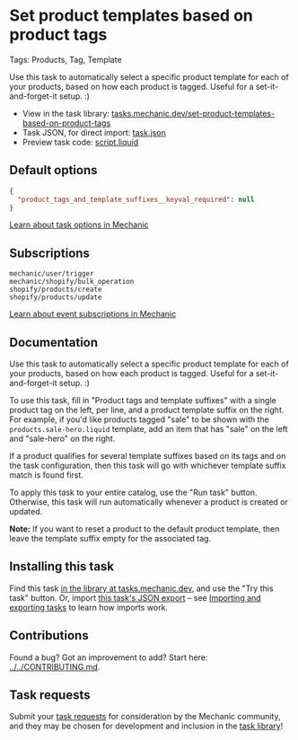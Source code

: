 # Set product templates based on product tags

Tags: Products, Tag, Template

Use this task to automatically select a specific product template for each of your products, based on how each product is tagged. Useful for a set-it-and-forget-it setup. :)

* View in the task library: [tasks.mechanic.dev/set-product-templates-based-on-product-tags](https://tasks.mechanic.dev/set-product-templates-based-on-product-tags)
* Task JSON, for direct import: [task.json](../../tasks/set-product-templates-based-on-product-tags.json)
* Preview task code: [script.liquid](./script.liquid)

## Default options

```json
{
  "product_tags_and_template_suffixes__keyval_required": null
}
```

[Learn about task options in Mechanic](https://learn.mechanic.dev/core/tasks/options)

## Subscriptions

```liquid
mechanic/user/trigger
mechanic/shopify/bulk_operation
shopify/products/create
shopify/products/update

```

[Learn about event subscriptions in Mechanic](https://learn.mechanic.dev/core/tasks/subscriptions)

## Documentation

Use this task to automatically select a specific product template for each of your products, based on how each product is tagged. Useful for a set-it-and-forget-it setup. :)

To use this task, fill in "Product tags and template suffixes" with a single product tag on the left, per line, and a product template suffix on the right. For example, if you'd like products tagged "sale" to be shown with the ```products.sale-hero.liquid``` template, add an item that has "sale" on the left and "sale-hero" on the right.

If a product qualifies for several template suffixes based on its tags and on the task configuration, then this task will go with whichever template suffix match is found first.

To apply this task to your entire catalog, use the "Run task" button. Otherwise, this task will run automatically whenever a product is created or updated.

**Note:** If you want to reset a product to the default product template, then leave the template suffix empty for the associated tag.

## Installing this task

Find this task [in the library at tasks.mechanic.dev](https://tasks.mechanic.dev/set-product-templates-based-on-product-tags), and use the "Try this task" button. Or, import [this task's JSON export](../../tasks/set-product-templates-based-on-product-tags.json) – see [Importing and exporting tasks](https://learn.mechanic.dev/core/tasks/import-and-export) to learn how imports work.

## Contributions

Found a bug? Got an improvement to add? Start here: [../../CONTRIBUTING.md](../../CONTRIBUTING.md).

## Task requests

Submit your [task requests](https://mechanic.canny.io/task-requests) for consideration by the Mechanic community, and they may be chosen for development and inclusion in the [task library](https://tasks.mechanic.dev/)!
